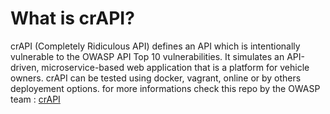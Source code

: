 # What is crAPI?
crAPI (Completely Ridiculous API) defines an API which is intentionally vulnerable to the OWASP API Top 10 vulnerabilities. It simulates an API-driven, microservice-based web application that is a platform for vehicle owners. 
crAPI can be tested using docker, vagrant, online or by others deployement options.
for more informations check this repo by the OWASP team : [crAPI](https://github.com/OWASP/crAPI)
